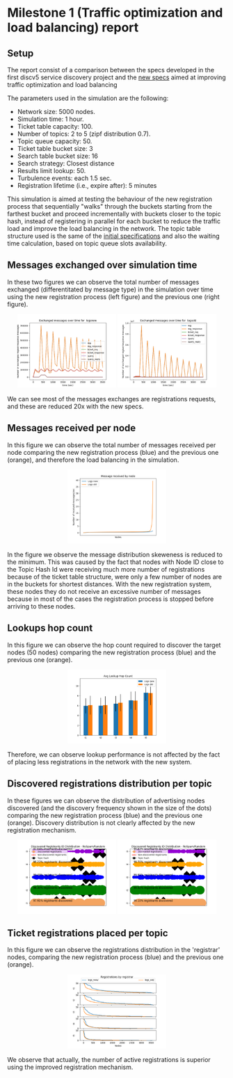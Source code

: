 # Milestone 1 (Traffic optimization and load balancing) report

## Setup
The report consist of a comparison between the specs developed in the first discv5 service discovery project
and the [new specs](https://github.com/datahop/p2p-service-discovery/blob/d67a7ccd2b4c2c6bec38f5987c99cb13ea074cdc/doc/specs.md) aimed at improving traffic optimization and load balancing


The parameters used in the simulation are the following:
* Network size: 5000 nodes.
* Simulation time: 1 hour.
* Ticket table capacity: 100.
* Number of topics: 2 to 5 (zipf distribution 0.7).
* Topic queue capacity: 50.
* Ticket table bucket size: 3
* Search table bucket size: 16
* Search strategy: Closest distance
* Results limit lookup: 50.
* Turbulence events: each 1.5 sec.
* Registration lifetime (i.e., expire after): 5 minutes

This simulation is aimed at testing the behaviour of the new registration process that sequentially "walks" through the buckets starting from the farthest bucket and proceed incrementally with buckets closer to the topic hash, instead of registering in parallel for each bucket to reduce the traffic load and improve the load balancing in the network. 
The topic table structure used is the same of the [initial specifications](https://github.com/harnen/p2p-service-discovery/blob/master/doc/design.md) and also the waiting time calculation, based on topic queue slots availability.

## Messages exchanged over simulation time

In these two figures we can observe the total number of messages exchanged (differentitated by message type) in the simulation over time using the new registration process (left figure) and the previous one (right figure).

<p align="center">
  <img src="./imgs/message_quantity_logsnew.png" width="45%" />
  <img src="./imgs/message_quantity_logsold.png" width="45%" />
</p>
<!-- ![a](./img/Figure_1.png) | ![a](./img/Figure_3.png) -->

We can see most of the messages exchanges are registrations requests, and these are reduced 20x with the new specs.

## Messages received per node

In this figure we can observe the total number of messages received per node comparing the new registration process (blue) and the previous one (orange), and therefore the load balancing in the simulation. 

<p align="center">
  <img src="./imgs/messages_received2.png" width="45%" />
</p>

In the figure we observe the message distribution skeweness is reduced to the minimum. This was caused by the fact that nodes with Node ID close to the Topic Hash Id were receiving much more number of registrations because of the ticket table structure, were only a few number of nodes are in the buckets for shortest distances. With the new registration system, these nodes they do not receive an excessive number of messages because in most of the cases the registration process is stopped before arriving to these nodes.

## Lookups hop count 

In this figure we can observe the hop count required to discover the target nodes (50 nodes) comparing the new registration process (blue) and the previous one (orange).

<p align="center">
  <img src="./imgs/lookup_hopcount.png" width="45%" />
</p>

Therefore, we can observe lookup performance is not affected by the fact of placing less registrations in the network with the new system.

## Discovered registrations distribution per topic

In these figures we can observe the distribution of advertising nodes discovered (and the discovery frequency shown in the size of the dots) comparing the new registration process (blue) and the previous one (orange). Discovery distribution is not clearly affected by the new registration mechanism.

<p align="center">
  <img src="./imgs/registrant_distribution_logsnew.png" width="45%" />
  <img src="./imgs/registrant_distribution_logsold.png" width="45%" />
</p>

## Ticket registrations placed per topic

In this figure we can observe the registrations distribution in the 'registrar' nodes, comparing the new registration process (blue) and the previous one (orange).

<p align="center">
  <img src="./imgs/registrations_registrar.png" width="45%" />
</p>

We observe that actually, the number of active registrations is superior using the improved registration mechanism.

